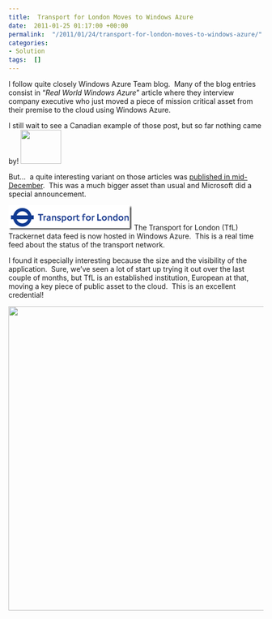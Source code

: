 ```yaml
---
title:  Transport for London Moves to Windows Azure
date:  2011-01-25 01:17:00 +00:00
permalink:  "/2011/01/24/transport-for-london-moves-to-windows-azure/"
categories:
- Solution
tags:  []
---
```

<p>I follow quite closely Windows Azure Team blog.&#160; Many of the blog entries consist in “<em>Real World Windows Azure</em>” article where they interview company executive who just moved a piece of mission critical asset from their premise to the cloud using Windows Azure.</p>  <p>I still wait to see a Canadian example of those post, but so far nothing came by! <img src="http://www.pixelperfectdigital.com/free_stock_photos/data/569/medium/1137686487-2633.jpg" width="80" height="67" /></p>  <p>But…&#160; a quite interesting variant on those articles was <a href="http://blogs.msdn.com/b/windowsazure/archive/2010/12/13/transport-for-london-moves-to-windows-azure.aspx">published in mid-December</a>.&#160; This was a much bigger asset than usual and Microsoft did a special announcement.</p>  <p><a href="assets/2011/1/transport-for-london-moves-to-windows-azure/image.png"><img style="border-bottom:0;border-left:0;display:inline;border-top:0;border-right:0;" title="image" border="0" alt="image" src="assets/2011/1/transport-for-london-moves-to-windows-azure/image_thumb.png" width="244" height="49" /></a> The Transport for London (TfL) Trackernet data feed is now hosted in Windows Azure.&#160; This is a real time feed about the status of the transport network.</p>  <p>I found it especially interesting because the size and the visibility of the application.&#160; Sure, we’ve seen a lot of start up trying it out over the last couple of months, but TfL is an established institution, European at that, moving a key piece of public asset to the cloud.&#160; This is an excellent credential!</p>  <p><img src="http://www.michaeltaylor.ca/london/va100-mt.jpg" width="900" height="600" /></p>
